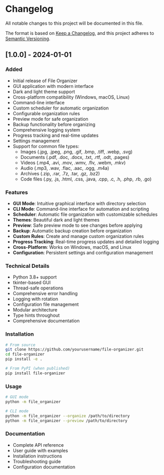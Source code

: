 # Changelog

All notable changes to this project will be documented in this file.

The format is based on [Keep a Changelog](https://keepachangelog.com/en/1.0.0/),
and this project adheres to [Semantic Versioning](https://semver.org/spec/v2.0.0.html).

## [1.0.0] - 2024-01-01

### Added

- Initial release of File Organizer
- GUI application with modern interface
- Dark and light theme support
- Cross-platform compatibility (Windows, macOS, Linux)
- Command-line interface
- Custom scheduler for automatic organization
- Configurable organization rules
- Preview mode for safe organization
- Backup functionality before organizing
- Comprehensive logging system
- Progress tracking and real-time updates
- Settings management
- Support for common file types:
  - Images (.jpg, .jpeg, .png, .gif, .bmp, .tiff, .webp, .svg)
  - Documents (.pdf, .doc, .docx, .txt, .rtf, .odt, .pages)
  - Videos (.mp4, .avi, .mov, .wmv, .flv, .webm, .mkv)
  - Audio (.mp3, .wav, .flac, .aac, .ogg, .m4a)
  - Archives (.zip, .rar, .7z, .tar, .gz, .bz2)
  - Code files (.py, .js, .html, .css, .java, .cpp, .c, .h, .php, .rb, .go)

### Features

- **GUI Mode**: Intuitive graphical interface with directory selection
- **CLI Mode**: Command-line interface for automation and scripting
- **Scheduler**: Automatic file organization with customizable schedules
- **Themes**: Beautiful dark and light themes
- **Preview**: Safe preview mode to see changes before applying
- **Backup**: Automatic backup creation before organization
- **Custom Rules**: Create and manage custom organization rules
- **Progress Tracking**: Real-time progress updates and detailed logging
- **Cross-Platform**: Works on Windows, macOS, and Linux
- **Configuration**: Persistent settings and configuration management

### Technical Details

- Python 3.8+ support
- tkinter-based GUI
- Thread-safe operations
- Comprehensive error handling
- Logging with rotation
- Configuration file management
- Modular architecture
- Type hints throughout
- Comprehensive documentation

### Installation

```bash
# From source
git clone https://github.com/yourusername/file-organizer.git
cd file-organizer
pip install -e .

# From PyPI (when published)
pip install file-organizer
```

### Usage

```bash
# GUI mode
python -m file_organizer

# CLI mode
python -m file_organizer --organize /path/to/directory
python -m file_organizer --preview /path/to/directory
```

### Documentation

- Complete API reference
- User guide with examples
- Installation instructions
- Troubleshooting guide
- Configuration documentation
